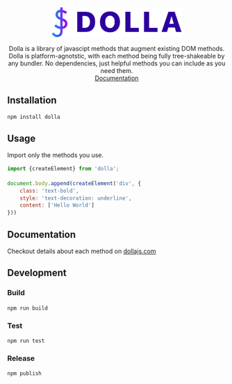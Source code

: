 <p align="center">
    <a href="http://dollajs.com/" style="display:block; max-width:300px;">
        <img src="https://raw.githubusercontent.com/bemky/dolla/master/docs-src/source/assets/images/logo.svg" width="300" alt="Dolla">
    </a>
    <p align="center">
        Dolla is a library of javascipt methods that augment existing DOM methods. Dolla is platform-agnotstic, with each method being fully tree-shakeable by any bundler. No dependencies, just helpful methods you can include as you need them.<br>
        <a href="http://dollajs.com/">
            Documentation
        </a>
    </p>
</p>

## Installation

    npm install dolla


## Usage

Import only the methods you use.
```javascript
import {createElement} from 'dolla';

document.body.append(createElement('div', {
    class: 'text-bold',
    style: 'text-decoration: underline',
    content: ['Hello World']
}))
```

## Documentation
Checkout details about each method on [dollajs.com](http://dollajs.com)

## Development
### Build
    npm run build
### Test
    npm run test
### Release
    npm publish